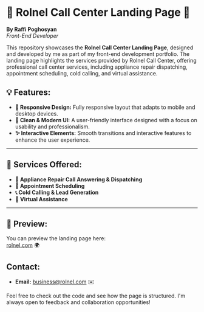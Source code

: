 # 🌟 Rolnel Call Center Landing Page 🌟  
**By Raffi Poghosyan**  
*Front-End Developer*

This repository showcases the **Rolnel Call Center Landing Page**, designed and developed by me as part of my front-end development portfolio. The landing page highlights the services provided by Rolnel Call Center, offering professional call center services, including appliance repair dispatching, appointment scheduling, cold calling, and virtual assistance.

## 💡 Features:
- **📱 Responsive Design:** Fully responsive layout that adapts to mobile and desktop devices.
- **🎨 Clean & Modern UI:** A user-friendly interface designed with a focus on usability and professionalism.
- **✨ Interactive Elements:** Smooth transitions and interactive features to enhance the user experience.

---

## 🚀 Services Offered:
- **🔧 Appliance Repair Call Answering & Dispatching**
- **📅 Appointment Scheduling**
- **📞 Cold Calling & Lead Generation**
- **💼 Virtual Assistance**

---
## 🔗 Preview:
You can preview the landing page here:  
[rolnel.com](https://rolnel.com) 🌍

## Contact:
- **Email:** [business@rolnel.com](mailto:business@rolnel.com) ✉️

Feel free to check out the code and see how the page is structured. I'm always open to feedback and collaboration opportunities!
